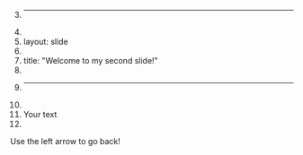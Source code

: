 3.	---
4.	
5.	layout: slide
6.	
7.	title: "Welcome to my second slide!"
8.	
9.	---
10.	
11.	Your text
12.	
Use the left arrow to go back!
